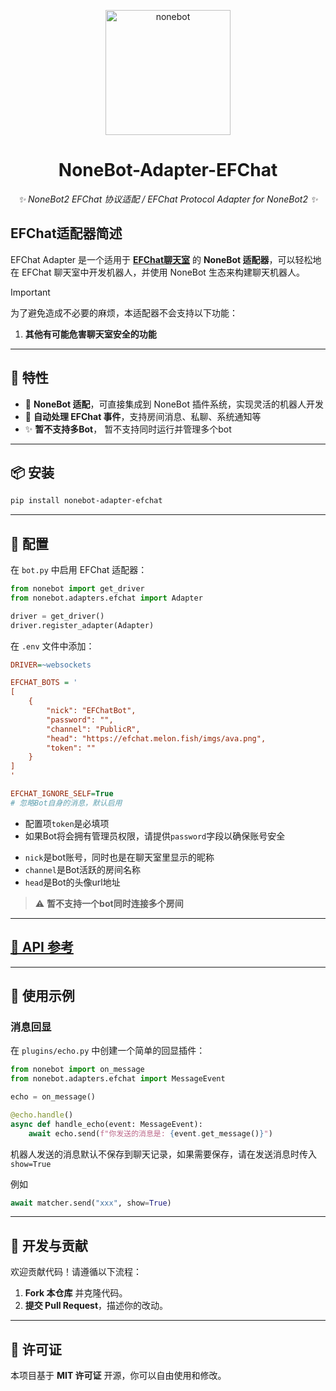 <p align="center">
  <a href="https://nonebot.dev/"><img src="https://nonebot.dev/logo.png" width="200" height="200" alt="nonebot"></a>
</p>

<div align="center">

# NoneBot-Adapter-EFChat

_✨ NoneBot2 EFChat 协议适配 / EFChat Protocol Adapter for NoneBot2 ✨_

</div>

## EFChat适配器简述

EFChat Adapter 是一个适用于 **[EFChat聊天室](https://efchat.melon.fish)** 的 **NoneBot 适配器**，可以轻松地在 EFChat 聊天室中开发机器人，并使用 NoneBot 生态来构建聊天机器人。

> [!IMPORTANT]
>
> 为了避免造成不必要的麻烦，本适配器不会支持以下功能：
> 1. **其他有可能危害聊天室安全的功能**

---

## 🚀 特性
- 🔌 **NoneBot 适配**，可直接集成到 NoneBot 插件系统，实现灵活的机器人开发
- 📡 **自动处理 EFChat 事件**，支持房间消息、私聊、系统通知等
- ✨ **暂不支持多Bot**， 暂不支持同时运行并管理多个bot

---

## 📦 安装
```bash
pip install nonebot-adapter-efchat
```
---

## 🔧 配置
在 `bot.py` 中启用 EFChat 适配器：
```python
from nonebot import get_driver
from nonebot.adapters.efchat import Adapter

driver = get_driver()
driver.register_adapter(Adapter)
```

在 `.env` 文件中添加：
```ini
DRIVER=~websockets

EFCHAT_BOTS = '
[
    {
        "nick": "EFChatBot",
        "password": "",
        "channel": "PublicR",
        "head": "https://efchat.melon.fish/imgs/ava.png",
        "token": ""
    }
]
'

EFCHAT_IGNORE_SELF=True
# 忽略Bot自身的消息，默认启用
```
* 配置项`token`是必填项
* 如果Bot将会拥有管理员权限，请提供`password`字段以确保账号安全
- `nick`是bot账号，同时也是在聊天室里显示的昵称
- `channel`是Bot活跃的房间名称
- `head`是Bot的头像url地址

> ⚠️ **暂不支持一个bot同时连接多个房间**

---

## [📖 API 参考](api.md)

---

## 💬 使用示例

### **消息回显**
在 `plugins/echo.py` 中创建一个简单的回显插件：
```python
from nonebot import on_message
from nonebot.adapters.efchat import MessageEvent

echo = on_message()

@echo.handle()
async def handle_echo(event: MessageEvent):
    await echo.send(f"你发送的消息是: {event.get_message()}")
```

机器人发送的消息默认不保存到聊天记录，如果需要保存，请在发送消息时传入`show=True`

例如
```py
await matcher.send("xxx", show=True)
```
---

## 🔨 开发与贡献
欢迎贡献代码！请遵循以下流程：
1. **Fork 本仓库** 并克隆代码。
2. **提交 Pull Request**，描述你的改动。

---

## 📜 许可证
本项目基于 **MIT 许可证** 开源，你可以自由使用和修改。
